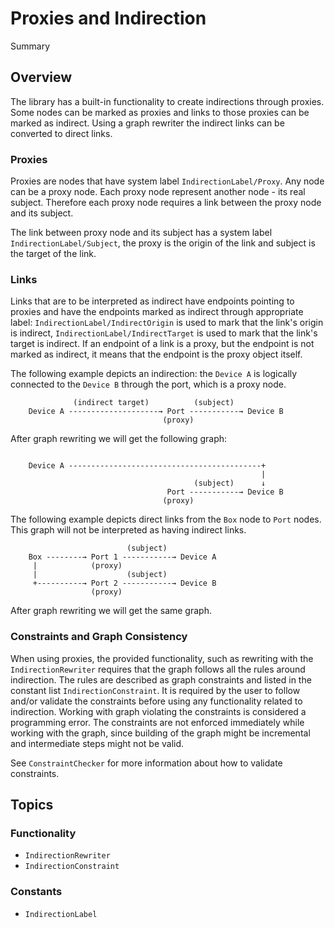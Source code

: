 # Proxies and Indirection

<!--@START_MENU_TOKEN@-->Summary<!--@END_MENU_TOKEN@-->

## Overview

The library has a built-in functionality to create indirections through proxies.
Some nodes can be marked as proxies and links to those proxies can be marked
as indirect. Using a graph rewriter the indirect links can be converted
to direct links.

### Proxies

Proxies are nodes that have system label ``IndirectionLabel/Proxy``. Any node can be
a proxy node. Each proxy node represent another node - its real subject.
Therefore each proxy node requires a link between the proxy node and its
subject.

The link between proxy node and its subject has a system label
``IndirectionLabel/Subject``, the proxy is the origin of the link and subject is the
target of the link.

### Links

Links that are to be interpreted as indirect have endpoints pointing to proxies
and have the endpoints marked as indirect through appropriate label:
``IndirectionLabel/IndirectOrigin`` is used to mark that the link's origin is indirect,
``IndirectionLabel/IndirectTarget`` is used to mark that the link's target is indirect.
If an endpoint of a link is a proxy, but the endpoint is not marked as indirect,
it means that the endpoint is the proxy object itself.

The following example depicts an indirection: the `Device A` is logically
connected to the `Device B` through the port, which is a proxy node.

```
              (indirect target)          (subject)
    Device A --------------------→ Port -----------→ Device B
                                  (proxy)
```

After graph rewriting we will get the following graph:

```
               
    Device A -------------------------------------------+
                                                        |
                                         (subject)      ↓
                                   Port -----------→ Device B
                                  (proxy)
```


The following example depicts direct links from the `Box` node to `Port` nodes.
This graph will not be interpreted as having indirect links.

```
                          (subject)
    Box --------→ Port 1 -----------→ Device A
     |            (proxy)
     |                    (subject)
     +----------→ Port 2 -----------→ Device B
                  (proxy)
```

After graph rewriting we will get the same graph.



### Constraints and Graph Consistency

When using proxies, the provided functionality, such as rewriting with the
``IndirectionRewriter`` requires that the graph follows all the rules around
indirection. The rules are described as graph constraints and listed in the
constant list ``IndirectionConstraint``. It is required by the user to
follow and/or validate the constraints before using any functionality related
to indirection. Working with graph violating the constraints is considered
a programming error. The constraints are not enforced immediately while working
with the graph, since building of the graph might be incremental and
intermediate steps might not be valid. 

See ``ConstraintChecker`` for more information about how to validate
constraints.


## Topics


### Functionality

- ``IndirectionRewriter``
- ``IndirectionConstraint``

### Constants

- ``IndirectionLabel``
